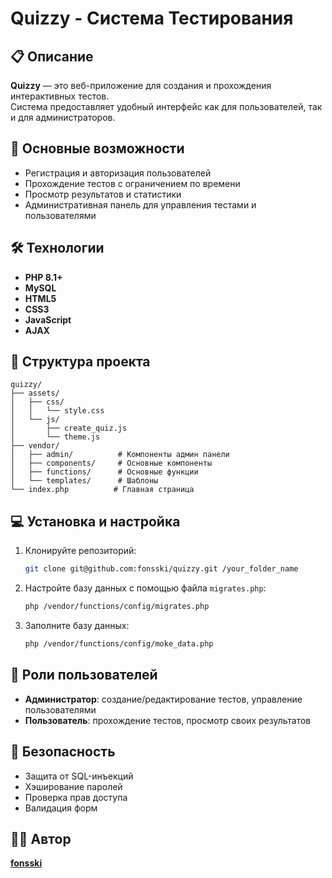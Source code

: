 # Quizzy - Система Тестирования

## 📋 Описание  
**Quizzy** — это веб-приложение для создания и прохождения интерактивных тестов.  
Система предоставляет удобный интерфейс как для пользователей, так и для администраторов.

## 🚀 Основные возможности  
- Регистрация и авторизация пользователей  
- Прохождение тестов с ограничением по времени  
- Просмотр результатов и статистики  
- Административная панель для управления тестами и пользователями  

## 🛠 Технологии  
- **PHP 8.1+**  
- **MySQL**  
- **HTML5**  
- **CSS3**  
- **JavaScript**  
- **AJAX**  

## 📁 Структура проекта  
```plaintext
quizzy/
├── assets/
│   ├── css/
│   │   └── style.css
│   └── js/
│       ├── create_quiz.js
│       └── theme.js
├── vendor/
│   ├── admin/          # Компоненты админ панели
│   ├── components/     # Основные компоненты
│   ├── functions/      # Основные функции
│   └── templates/      # Шаблоны
└── index.php          # Главная страница
```

## 💻 Установка и настройка  
1. Клонируйте репозиторий:  
   ```bash
   git clone git@github.com:fonsski/quizzy.git /your_folder_name
   ```
2. Настройте базу данных с помощью файла `migrates.php`:  
   ```bash
   php /vendor/functions/config/migrates.php
   ```
3. Заполните базу данных:  
   ```bash
   php /vendor/functions/config/moke_data.php
   ```

## 👥 Роли пользователей  
- **Администратор**: создание/редактирование тестов, управление пользователями  
- **Пользователь**: прохождение тестов, просмотр своих результатов  

## 🔐 Безопасность  
- Защита от SQL-инъекций  
- Хэширование паролей  
- Проверка прав доступа  
- Валидация форм  

## 👨‍💻 Автор  
[**fonsski**](https://github.com/fonsski)  
